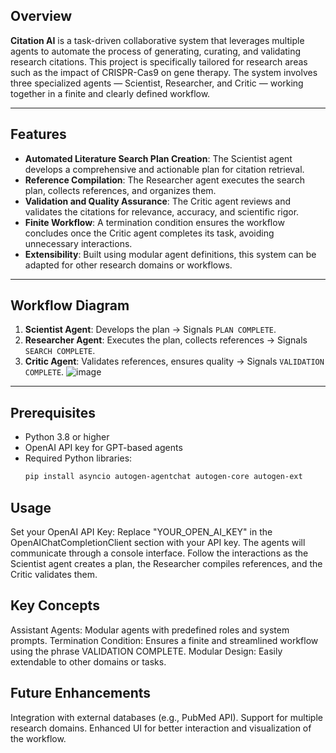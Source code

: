## Overview
**Citation AI** is a task-driven collaborative system that leverages multiple agents to automate the process of generating, curating, and validating research citations. This project is specifically tailored for research areas such as the impact of CRISPR-Cas9 on gene therapy. The system involves three specialized agents — Scientist, Researcher, and Critic — working together in a finite and clearly defined workflow.

---

## Features
- **Automated Literature Search Plan Creation**: The Scientist agent develops a comprehensive and actionable plan for citation retrieval.
- **Reference Compilation**: The Researcher agent executes the search plan, collects references, and organizes them.
- **Validation and Quality Assurance**: The Critic agent reviews and validates the citations for relevance, accuracy, and scientific rigor.
- **Finite Workflow**: A termination condition ensures the workflow concludes once the Critic agent completes its task, avoiding unnecessary interactions.
- **Extensibility**: Built using modular agent definitions, this system can be adapted for other research domains or workflows.

---

## Workflow Diagram
1. **Scientist Agent**: Develops the plan → Signals `PLAN COMPLETE`.
2. **Researcher Agent**: Executes the plan, collects references → Signals `SEARCH COMPLETE`.
3. **Critic Agent**: Validates references, ensures quality → Signals `VALIDATION COMPLETE`.
![image](https://github.com/user-attachments/assets/2e2747f0-c6e6-419a-88c8-838af8764458)

---

## Prerequisites
- Python 3.8 or higher
- OpenAI API key for GPT-based agents
- Required Python libraries:
  ```bash
  pip install asyncio autogen-agentchat autogen-core autogen-ext

## Usage
Set your OpenAI API Key: Replace "YOUR_OPEN_AI_KEY" in the OpenAIChatCompletionClient section with your API key.
The agents will communicate through a console interface.
Follow the interactions as the Scientist agent creates a plan, the Researcher compiles references, and the Critic validates them.

## Key Concepts
Assistant Agents: Modular agents with predefined roles and system prompts.
Termination Condition: Ensures a finite and streamlined workflow using the phrase VALIDATION COMPLETE.
Modular Design: Easily extendable to other domains or tasks.

## Future Enhancements
Integration with external databases (e.g., PubMed API).
Support for multiple research domains.
Enhanced UI for better interaction and visualization of the workflow.

